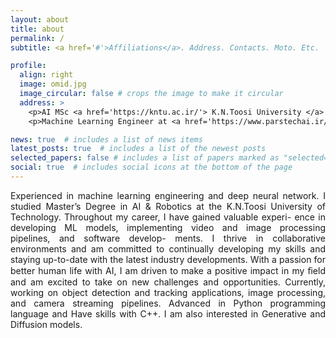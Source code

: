 ```yaml
---
layout: about
title: about
permalink: /
subtitle: <a href='#'>Affiliations</a>. Address. Contacts. Moto. Etc.

profile:
  align: right
  image: omid.jpg
  image_circular: false # crops the image to make it circular
  address: >
    <p>AI MSc <a href='https://kntu.ac.ir/'> K.N.Toosi University </a> of Technology  </p>
    <p>Machine Learning Engineer at <a href='https://www.parstechai.ir/'> ParsTech .Co </a> </p>

news: true  # includes a list of news items
latest_posts: true  # includes a list of the newest posts
selected_papers: false # includes a list of papers marked as "selected={true}"
social: true  # includes social icons at the bottom of the page
---
```

<div style="text-align: justify">
Experienced in machine learning engineering and deep neural network. I studied Master’s Degree in AI &
Robotics at the K.N.Toosi University of Technology. Throughout my career, I have gained valuable experi-
ence in developing ML models, implementing video and image processing pipelines, and software develop-
ments. I thrive in collaborative environments and am committed to continually developing my skills and
staying up-to-date with the latest industry developments. With a passion for better human life with AI, I am
driven to make a positive impact in my ﬁeld and am excited to take on new challenges and opportunities.
Currently, working on object detection and tracking applications, image processing, and camera streaming
pipelines. Advanced in Python programming language and Have skills with C++. I am also interested in
Generative and Diffusion models.
</div>

<!-- 
Write your biography here. Tell the world about yourself. Link to your favorite [subreddit](http://reddit.com). You can put a picture in, too. The code is already in, just name your picture `prof_pic.jpg` and put it in the `img/` folder.

Put your address / P.O. box / other info right below your picture. You can also disable any of these elements by editing `profile` property of the YAML header of your `_pages/about.md`. Edit `_bibliography/papers.bib` and Jekyll will render your [publications page](/al-folio/publications/) automatically.

Link to your social media connections, too. This theme is set up to use [Font Awesome icons](http://fortawesome.github.io/Font-Awesome/) and [Academicons](https://jpswalsh.github.io/academicons/), like the ones below. Add your Facebook, Twitter, LinkedIn, Google Scholar, or just disable all of them. -->
